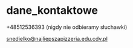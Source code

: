 # dane_kontaktowe

+48512536393 (nigdy nie odbieramy słuchawki)

snedielko@najliepszapizzeria.edu.cdv.pl
